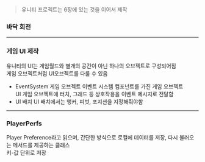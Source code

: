> 유니티 프로젝트는 6장에 있는 것을 이어서 제작
### 바닥 회전


-------------------------
### 게임 UI 제작
유니티의 UI는 게임월드와 별개의 공간이 아닌 하나의 오브젝트로 구성되어짐  
게임 오브젝트처럼 UI오브젝트를 다룰 수 있음  
* EventSystem 게임 오브젝트
  이벤트 시스템 컴포넌트를 가진 게임 오브젝트  
  UI 게임 오브젝트에 터치, 그래드 등 상호작용을 이벤트 메시지로 전달함  
* UI 배치
  UI 배치에서는 앵커, 피벗, 포지션을 지정해줘야함  

--------------------------
### PlayerPerfs
Player Preference라고 읽으며, 간단한 방식으로 로컬에 데이터를 저장, 다시 불러오는 메서드를 제공하는 클래스  
키-값 단위로 저장  
